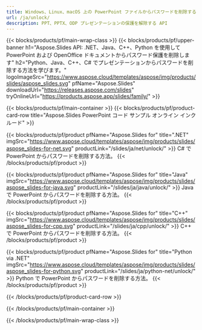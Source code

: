 ```yaml
---
title: Windows、Linux、macOS 上の PowerPoint ファイルからパスワードを削除する
url: /ja/unlock/
description: PPT、PPTX、ODP プレゼンテーションの保護を解除する API
---
```


{{< blocks/products/pf/main-wrap-class >}}
{{< blocks/products/pf/upper-banner h1="Aspose.Slides API: .NET、Java、C++、Python を使用して PowerPoint および OpenOffice ドキュメントからパスワード保護を削除します" h2="Python、Java、C++、C# でプレゼンテーションからパスワードを削除する方法を学びます。" logoImageSrc="https://www.aspose.cloud/templates/aspose/img/products/slides/aspose_slides.svg" pfName="Aspose.Slides" downloadUrl="https://releases.aspose.com/slides" tryOnlineUrl="https://products.aspose.app/slides/family/" >}}

{{< blocks/products/pf/main-container >}}
{{< blocks/products/pf/product-card-row title="Aspose.Slides PowerPoint コード サンプル オンライン インクルード" >}}

{{< blocks/products/pf/product pfName="Aspose.Slides for" title=".NET" imgSrc="https://www.aspose.cloud/templates/aspose/img/products/slides/aspose_slides-for-net.svg" productLink="/slides/ja/net/unlock/" >}}
C# で PowerPoint からパスワードを削除する方法。
{{< /blocks/products/pf/product >}}

{{< blocks/products/pf/product pfName="Aspose.Slides for" title="Java" imgSrc="https://www.aspose.cloud/templates/aspose/img/products/slides/aspose_slides-for-java.svg" productLink="/slides/ja/java/unlock/" >}}
Java で PowerPoint からパスワードを削除する方法。
{{< /blocks/products/pf/product >}}

{{< blocks/products/pf/product pfName="Aspose.Slides for" title="C++" imgSrc="https://www.aspose.cloud/templates/aspose/img/products/slides/aspose_slides-for-cpp.svg" productLink="/slides/ja/cpp/unlock/" >}}
C++ で PowerPoint からパスワードを削除する方法。
{{< /blocks/products/pf/product >}}

{{< blocks/products/pf/product pfName="Aspose.Slides for" title="Python via .NET" imgSrc="https://www.aspose.cloud/templates/aspose/img/products/slides/aspose_slides-for-python.svg" productLink="/slides/ja/python-net/unlock/" >}}
Python で PowerPoint からパスワードを削除する方法。
{{< /blocks/products/pf/product >}}

{{< /blocks/products/pf/product-card-row >}}

{{< /blocks/products/pf/main-container >}}

{{< /blocks/products/pf/main-wrap-class >}}
